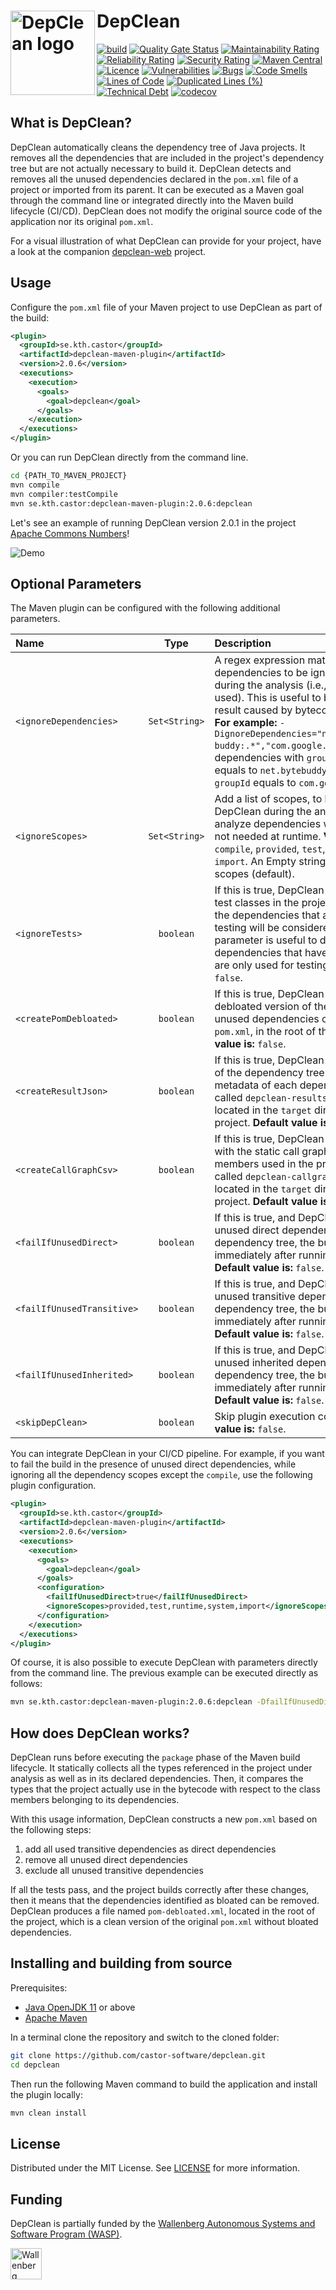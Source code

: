 # DepClean <img src="https://github.com/castor-software/depclean/blob/master/.img/logo.svg" align="left" height="135px" alt="DepClean logo"/>

[![build](https://github.com/castor-software/depclean/actions/workflows/build.yml/badge.svg)](https://github.com/castor-software/depclean/actions/workflows/build.yml)
[![Quality Gate Status](https://sonarcloud.io/api/project_badges/measure?project=ASSERT-KTH_depclean&metric=alert_status)](https://sonarcloud.io/summary/new_code?id=ASSERT-KTH_depclean)
[![Maintainability Rating](https://sonarcloud.io/api/project_badges/measure?project=ASSERT-KTH_depclean&metric=sqale_rating)](https://sonarcloud.io/summary/new_code?id=ASSERT-KTH_depclean)
[![Reliability Rating](https://sonarcloud.io/api/project_badges/measure?project=ASSERT-KTH_depclean&metric=reliability_rating)](https://sonarcloud.io/summary/new_code?id=ASSERT-KTH_depclean)
[![Security Rating](https://sonarcloud.io/api/project_badges/measure?project=ASSERT-KTH_depclean&metric=security_rating)](https://sonarcloud.io/summary/new_code?id=ASSERT-KTH_depclean)
[![Maven Central](https://img.shields.io/maven-central/v/se.kth.castor/depclean-core.svg)](https://search.maven.org/search?q=g:se.kth.castor%20AND%20a:depclean*)
[![Licence](http://img.shields.io/badge/license-MIT-blue.svg)](https://github.com/castor-software/depclean/blob/master/LICENSE.md)
[![Vulnerabilities](https://sonarcloud.io/api/project_badges/measure?project=ASSERT-KTH_depclean&metric=vulnerabilities)](https://sonarcloud.io/summary/new_code?id=ASSERT-KTH_depclean)
[![Bugs](https://sonarcloud.io/api/project_badges/measure?project=ASSERT-KTH_depclean&metric=bugs)](https://sonarcloud.io/summary/new_code?id=ASSERT-KTH_depclean)
[![Code Smells](https://sonarcloud.io/api/project_badges/measure?project=ASSERT-KTH_depclean&metric=code_smells)](https://sonarcloud.io/summary/new_code?id=ASSERT-KTH_depclean)
[![Lines of Code](https://sonarcloud.io/api/project_badges/measure?project=ASSERT-KTH_depclean&metric=ncloc)](https://sonarcloud.io/summary/new_code?id=ASSERT-KTH_depclean)
[![Duplicated Lines (%)](https://sonarcloud.io/api/project_badges/measure?project=ASSERT-KTH_depclean&metric=duplicated_lines_density)](https://sonarcloud.io/summary/new_code?id=ASSERT-KTH_depclean)
[![Technical Debt](https://sonarcloud.io/api/project_badges/measure?project=ASSERT-KTH_depclean&metric=sqale_index)](https://sonarcloud.io/summary/new_code?id=ASSERT-KTH_depclean)
[![codecov](https://codecov.io/gh/ASSERT-KTH/depclean/graph/badge.svg?token=X0XE6R72OD)](https://codecov.io/gh/ASSERT-KTH/depclean)

## What is DepClean?

DepClean automatically cleans the dependency tree of Java projects.
It removes all the dependencies that are included in the project's dependency tree but are not actually necessary to build it. 
DepClean detects and removes all the unused dependencies declared in the `pom.xml` file of a project or imported from its parent. 
It can be executed as a Maven goal through the command line or integrated directly into the Maven build lifecycle (CI/CD).
DepClean does not modify the original source code of the application nor its original `pom.xml`.

For a visual illustration of what DepClean can provide for your project, have a look at the companion [depclean-web](https://github.com/castor-software/depclean-web) project.

## Usage

Configure the `pom.xml` file of your Maven project to use DepClean as part of the build:

```xml
<plugin>
  <groupId>se.kth.castor</groupId>
  <artifactId>depclean-maven-plugin</artifactId>
  <version>2.0.6</version>
  <executions>
    <execution>
      <goals>
        <goal>depclean</goal>
      </goals>
    </execution>
  </executions>
</plugin>
```

Or you can run DepClean directly from the command line.

```bash
cd {PATH_TO_MAVEN_PROJECT}
mvn compile
mvn compiler:testCompile
mvn se.kth.castor:depclean-maven-plugin:2.0.6:depclean
```

Let's see an example of running DepClean version 2.0.1 in the project [Apache Commons Numbers](https://github.com/apache/commons-numbers/tree/master/commons-numbers-examples/examples-jmh)!

![Demo](https://github.com/castor-software/depclean/blob/master/.img/demo.gif)

## Optional Parameters

The Maven plugin can be configured with the following additional parameters.


| Name                       |     Type      | Description                                                                                                                                                                                                                                                                                                                                                                                                               | 
|:---------------------------|:-------------:|:--------------------------------------------------------------------------------------------------------------------------------------------------------------------------------------------------------------------------------------------------------------------------------------------------------------------------------------------------------------------------------------------------------------------------| 
| `<ignoreDependencies>`     | `Set<String>` | A regex expression matching dependencies to be ignored by DepClean during the analysis (i.e., considered as used). This is useful to bypass incomplete result caused by bytecode-level analysis. **For example:** `-DignoreDependencies="net.bytebuddy:byte-buddy:.*","com.google.guava.*"` ignores dependencies with `groupId:artifactId` equals to `net.bytebuddy:byte-buddy` and `groupId` equals to `com.google.guava`. |
| `<ignoreScopes>`           | `Set<String>` | Add a list of scopes, to be ignored by DepClean during the analysis. Useful to not analyze dependencies with scopes that are not needed at runtime. **Valid scopes are:** `compile`, `provided`, `test`, `runtime`, `system`, `import`. An Empty string indicates no scopes (default).                                                                                                                                    |
| `<ignoreTests>`            |   `boolean`   | If this is true, DepClean will not analyze the test classes in the project, and, therefore, the dependencies that are only used for testing will be considered unused. This parameter is useful to detect dependencies that have `compile` scope but are only used for testing. **Default value is:** `false`.                                                                                                            |
| `<createPomDebloated>`     |   `boolean`   | If this is true, DepClean creates a debloated version of the pom without unused dependencies called `debloated-pom.xml`, in the root of the project. **Default value is:** `false`.                                                                                                                                                                                                                                       |
| `<createResultJson>`       |   `boolean`   | If this is true, DepClean creates a JSON file of the dependency tree along with metadata of each dependency. The file is called `depclean-results.json`, and is located in the `target` directory of the project. **Default value is:** `false`.                                                                                                                                                                          |
| `<createCallGraphCsv>`     |   `boolean`   | If this is true, DepClean creates a CSV file with the static call graph of the API members used in the project. The file is called `depclean-callgraph.csv`, and is located in the `target` directory of the project. **Default value is:** `false`.                                                                                                                                                                      |
| `<failIfUnusedDirect>`     |   `boolean`   | If this is true, and DepClean reported any unused direct dependency in the dependency tree, the build fails immediately after running DepClean. **Default value is:** `false`.                                                                                                                                                                                                                                            |
| `<failIfUnusedTransitive>` |   `boolean`   | If this is true, and DepClean reported any unused transitive dependency in the dependency tree, the build fails immediately after running DepClean. **Default value is:** `false`.                                                                                                                                                                                                                                        |
| `<failIfUnusedInherited>`  |   `boolean`   | If this is true, and DepClean reported any unused inherited dependency in the dependency tree, the build fails immediately after running DepClean. **Default value is:** `false`.                                                                                                                                                                                                                                         |
| `<skipDepClean>`           |   `boolean`   | Skip plugin execution completely. **Default value is:** `false`.                                                                                                                                                                                                                                                                                                                                                          |


You can integrate DepClean in your CI/CD pipeline.
For example, if you want to fail the build in the presence of unused direct dependencies, while ignoring all the dependency scopes except the
`compile`, use the following plugin configuration.

```xml
<plugin>
  <groupId>se.kth.castor</groupId>
  <artifactId>depclean-maven-plugin</artifactId>
  <version>2.0.6</version>
  <executions>
    <execution>
      <goals>
        <goal>depclean</goal>
      </goals>
      <configuration>
        <failIfUnusedDirect>true</failIfUnusedDirect>
        <ignoreScopes>provided,test,runtime,system,import</ignoreScopes>
      </configuration>
    </execution>
  </executions>
</plugin>
```

Of course, it is also possible to execute DepClean with parameters directly from the command line. The previous example can be executed directly as follows:

```bash
mvn se.kth.castor:depclean-maven-plugin:2.0.6:depclean -DfailIfUnusedDirect=true -DignoreScopes=provided,test,runtime,system,import
```

## How does DepClean works?

DepClean runs before executing the `package` phase of the Maven build lifecycle. It statically collects all the types
referenced in the project under analysis as well as in its declared dependencies. Then, it compares the types that the
project actually use in the bytecode with respect to the class members belonging to its dependencies.

With this usage information, DepClean constructs a new `pom.xml` based on the following steps:

1. add all used transitive dependencies as direct dependencies
2. remove all unused direct dependencies
3. exclude all unused transitive dependencies

If all the tests pass, and the project builds correctly after these changes, then it means that the dependencies identified as bloated can be removed. DepClean produces a file named `pom-debloated.xml`, located in the root of the project, which is a clean version of the original `pom.xml` without bloated dependencies.

## Installing and building from source

Prerequisites:

- [Java OpenJDK 11](https://openjdk.java.net) or above
- [Apache Maven](https://maven.apache.org/)

In a terminal clone the repository and switch to the cloned folder:

```bash
git clone https://github.com/castor-software/depclean.git
cd depclean
```
Then run the following Maven command to build the application and install the plugin locally:

```bash
mvn clean install
```

## License

Distributed under the MIT License. See [LICENSE](https://github.com/castor-software/depclean/blob/master/LICENSE.md) for more information.

## Funding

DepClean is partially funded by the [Wallenberg Autonomous Systems and Software Program (WASP)](https://wasp-sweden.org).

<img src="https://github.com/castor-software/depclean/blob/master/.img/wasp.svg" height="50px" alt="Wallenberg Autonomous Systems and Software Program (WASP)"/>
